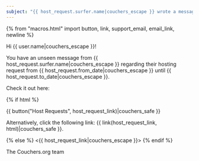 ```yaml
---
subject: "{{ host_request.surfer.name|couchers_escape }} wrote a message in their hosting request"
---
```


{% from "macros.html" import button, link, support_email, email_link, newline %}

Hi {{ user.name|couchers_escape }}!

You have an unseen message from {{ host_request.surfer.name|couchers_escape }} regarding their hosting request from {{ host_request.from_date|couchers_escape }} until {{ host_request.to_date|couchers_escape }}.

Check it out here:

{% if html %}

{{ button("Host Requests", host_request_link)|couchers_safe }}

Alternatively, click the following link: {{ link(host_request_link, html)|couchers_safe }}.

{% else %}
<{{ host_request_link|couchers_escape }}>
{% endif %}

The Couchers.org team
